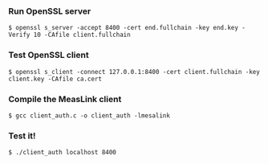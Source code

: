 
### Run OpenSSL server

```shell
$ openssl s_server -accept 8400 -cert end.fullchain -key end.key -Verify 10 -CAfile client.fullchain
```

### Test OpenSSL client

```shell
$ openssl s_client -connect 127.0.0.1:8400 -cert client.fullchain -key client.key -CAfile ca.cert
```

### Compile the MeasLink client

```shell
$ gcc client_auth.c -o client_auth -lmesalink
```

### Test it!

```shell
$ ./client_auth localhost 8400
```
